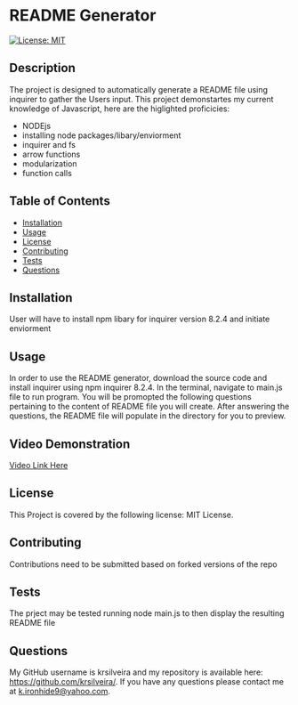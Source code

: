 # README Generator

[![License: MIT](https://img.shields.io/badge/License-MIT-yellow.svg)](https://opensource.org/licenses/MIT)

## Description
    
The project is designed to automatically generate a README file using inquirer to gather the Users input. This project demonstartes my current knowledge of Javascript, here are the higlighted proficicies:
* NODEjs
* installing node packages/libary/enviorment
* inquirer and fs
* arrow functions
* modularization
* function calls
    
## Table of Contents

- [Installation](#installation)
- [Usage](#usage)
- [License](#license)
- [Contributing](#contributing)
- [Tests](#tests)
- [Questions](#questions)

## Installation

User will have to install npm libary for inquirer version 8.2.4 and initiate enviorment

## Usage

In order to use the README generator, download the source code and install inquirer using npm inquirer 8.2.4. In the terminal, navigate to main.js file to run program. You will be promopted the following questions pertaining to the content of README file you will create. After answering the questions, the README file will populate in the directory for you to preview.


## Video Demonstration
[Video Link Here](https://drive.google.com/file/d/1Z9-1YUz6RmweMYKBQMaDmYl2TX_k8rga/view)

## License

This Project is covered by the following license: MIT License.

## Contributing

Contributions need to be submitted based on forked versions of the repo

## Tests

The prject may be tested running node main.js to then display the resulting README file

## Questions

My GitHub username is krsilveira and my repository is available here: <https://github.com/krsilveira/>.
If you have any questions please contact me at <k.ironhide9@yahoo.com>.
